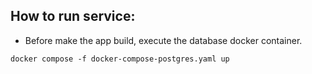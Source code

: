 

 ## How to run service:
 
 - Before make the app build, execute the database docker container.
 
 ``` 
docker compose -f docker-compose-postgres.yaml up
 ```
